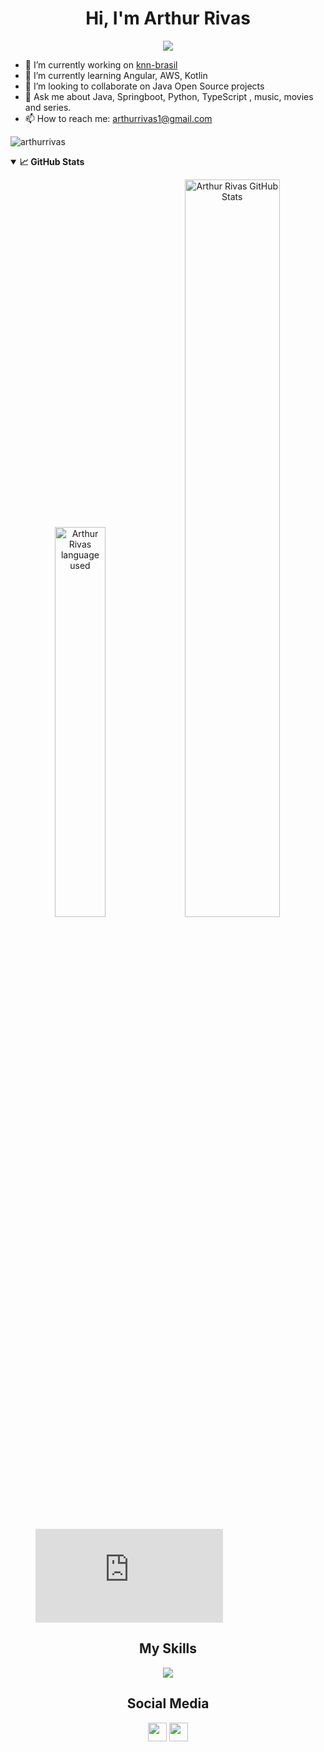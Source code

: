 
<h1 align="center">Hi, I'm Arthur Rivas</h1>
<!-- <img src="https://github.com/mitul3737/mitul3737/blob/main/Wave.gif" height="55px" width="55px"> -->

<!-- Typing SVG by DenverCoder1 - https://github.com/DenverCoder1/readme-typing-svg -->
<p align="center">
<!--   <a href="https://github.com/DenverCoder1/readme-typing-svg"> -->
    <img src="https://readme-typing-svg.herokuapp.com?color=E22FE4&width=380&height=45&lines=Welcome!;Nice+To+Meet+You+...;Don't+Panic;Open-Source+Defender&center=true"></a>
</p>

- 🔭 I’m currently working on [knn-brasil](https://github.com/knn-brasil)
- 🌱 I’m currently learning Angular, AWS, Kotlin
- :robot: I’m looking to collaborate on Java Open Source projects
- 💬 Ask me about Java, Springboot, Python, TypeScript , music, movies and series.
- 📫 How to reach me: arthurrivas1@gmail.com
<!--- 
  - 🤔 I’m looking for help with ...
  😄 Pronouns: ...
- ⚡ Fun fact: ...
  --->
<p align="left"> <img src="https://komarev.com/ghpvc/?username=arthurrivas&label=Profile%20views&color=0e75b6&style=flat" alt="arthurrivas" /> </p>

<!-- GIT HUB STATS -->
<details open="">
  <summary><b>📈 GitHub Stats</b></summary>
  <p align="center">
<!--     <a href="https://github.com/arthurrivas/arthurrivas"><img alt="Streak Stats" src="https://github-readme-streak-stats.herokuapp.com/?user=arthurrivas&theme=highcontrast"/></a> -->
    <a href="https://github.com/arthurrivas/arthurrivas"><img alt="Arthur Rivas language used" src="https://github-readme-stats.vercel.app/api/top-langs/?username=arthurrivas&layout=compact&langs_count=8&theme=dracula" width=40%/></a>
    <a href="https://github.com/arthurrivas/arthurrivas"><img alt="Arthur Rivas GitHub Stats" src="https://github-readme-stats-git-masterrstaa-rickstaa.vercel.app/api?username=arthurrivas&count_private=true&show_icons=true&theme=nightowl" width=55%/></a>
<!-- <picture>
  <source
    srcset="https://github-readme-stats.vercel.app/api?username=arthurrivas&show_icons=true&theme=dark"
    media="(prefers-color-scheme: dark)"
  />
  <source
    srcset="https://github-readme-stats.vercel.app/api?username=arthurrivas&show_icons=true"
    media="(prefers-color-scheme: light), (prefers-color-scheme: no-preference)"
  />
  <img src="https://github-readme-stats.vercel.app/api?username=arthurrivas&show_icons=true" />
</picture> -->
    
  
</details>

<!--START_SECTION:waka-->
<!--END_SECTION:waka-->

<figure><embed src="https://wakatime.com/share/@62a07111-f507-44fe-bada-a49193f14f1b/b1521e66-8107-4c71-88a7-6f2e53cc3e93.svg"></embed></figure>
<h2 align="center">My Skills</h2>
<p align="center">
  <a href="https://skillicons.dev">
    <img src="https://skillicons.dev/icons?i=java,ts,js,python,spring,angular,postgres,mysql,mongodb,vue,html,css,sass,bootstrap,nodejs,git,github,linux,vscode,eclipse&perline=10" />
  </a>
</p>

<h2 align="center">Social Media</h2>
<p align="center">
    <a href="https://www.linkedin.com/in/arthur-rivas-2021" target="blank"><img align="center" src="https://github.com/mishmanners/MishManners/blob/master/socials/transparent-Linkedin-logo-icon.png" alt="" height="30" /></a>
<a align="center" href="https://twitter.com/Arthurrivas07" target="blank"><img align="center" src="https://github.com/mitul3737/mitul3737/blob/main/socials/twitter.png" title = "Twitter" alt="" height="30" /></a>
</p>



    
<!---
[![wakatime](https://wakatime.com/badge/user/ca84bede-543b-4532-89d1-8595e92a204f.svg)](https://wakatime.com/@ca84bede-543b-4532-89d1-8595e92a204f)
[![Arthur GitHub stats](https://github-readme-stats.vercel.app/api?username=arthurrivas&count_private=true)](https://github.com/arthurrivas)
--->
